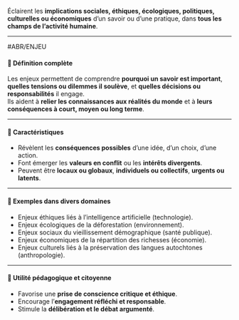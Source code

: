 
Éclairent les **implications sociales, éthiques, écologiques, politiques, culturelles ou économiques** d’un savoir ou d’une pratique, dans **tous les champs de l’activité humaine**.

---
#ABR/ENJEU
#### 🎯 Définition complète

Les enjeux permettent de comprendre **pourquoi un savoir est important**, **quelles tensions ou dilemmes il soulève**, et **quelles décisions ou responsabilités** il engage.  
Ils aident à **relier les connaissances aux réalités du monde** et à **leurs conséquences à court, moyen ou long terme**.

---

#### 🧠 Caractéristiques

- Révèlent les **conséquences possibles** d’une idée, d’un choix, d’une action.
- Font émerger les **valeurs en conflit** ou les **intérêts divergents**.
- Peuvent être **locaux ou globaux**, **individuels ou collectifs**, **urgents ou latents**.

---

#### 🧰 Exemples dans divers domaines

- Enjeux éthiques liés à l’intelligence artificielle (technologie).
- Enjeux écologiques de la déforestation (environnement).
- Enjeux sociaux du vieillissement démographique (santé publique).
- Enjeux économiques de la répartition des richesses (économie).
- Enjeux culturels liés à la préservation des langues autochtones (anthropologie).

---

#### 🏁 Utilité pédagogique et citoyenne

- Favorise une **prise de conscience critique et éthique**.
- Encourage l’**engagement réfléchi et responsable**.
- Stimule la **délibération et le débat argumenté**.